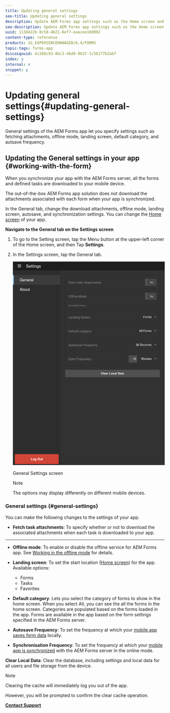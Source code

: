 ```yaml
---
title: Updating general settings
seo-title: Updating general settings
description: Update AEM Forms app settings such as the Home screen and fetch Startpoints and attachments options
seo-description: Update AEM Forms app settings such as the Home screen and fetch Startpoints and attachments options
uuid: 1138422b-8c58-4621-8ef7-eaacee10d092
content-type: reference
products: SG_EXPERIENCEMANAGER/6.4/FORMS
topic-tags: forms-app
discoiquuid: 4c268c93-8bc3-46d8-9b37-1c56177b2abf
index: y
internal: n
snippet: y
---
```


# Updating general settings{#updating-general-settings}

General settings of the AEM Forms app let you specify settings such as fetching attachments, offline mode, landing screen, default category, and autsave frequency.

## Updating the General settings in your app {#working-with-the-form}

When you synchronize your app with the AEM Forms server, all the forms and defined tasks are downloaded to your mobile device.

The out-of-the-box AEM Forms app solution does not download the attachments associated with each form when your app is synchronized.

In the General tab, change the download attachments, offline mode, landing screen, autosave, and synchronization settings. You can change the [Home screen](../../forms/using/home-screen.md) of your app.

**Navigate to the General tab on the Settings screen**

1. To go to the Setting screen, tap the Menu button at the upper-left corner of the Home screen, and then Tap **Settings**.
1. In the Settings screen, tap the General tab.

   <!--
   Comment Type: remark
   Last Modified By:
   Last Modified Date:
   <p>Art Spec: If not leaving art spec, delete only the first of the 2 &lt;draft-comment&gt; elements under &lt;adobefig&gt;.</p>
   -->

   ![General settings in the AEM Forms app](assets/gen-settings-2.png)

   General Settings screen

   >[!NOTE]
   >
   >The options may display differently on different mobile devices.

### General settings {#general-settings}

You can make the following changes to the settings of your app.

* **Fetch task attachments**: To specify whether or not to download the associated attachments when each task is downloaded to your app.

** **

* **Offline mode**: To enable or disable the offline service for AEM Forms app. See [Working in the offline mode](../../forms/using/work-offline-mode.md) for details.

* **Landing screen**: To set the start location ([Home screen](../../forms/using/home-screen.md)) for the app.  
  Available options:

    * Forms
    * Tasks
    * Favorites

* **Default category**: Lets you select the category of forms to show in the home screen. When you select All, you can see the all the forms in the home screen. Categories are populated based on the forms loaded in the app. Forms are available in the app based on the form settings specified in the AEM Forms server.

* **Autosave Frequency**: To set the frequency at which your [mobile app saves form data](../../forms/using/autosave-data-app.md) locally.

* **Synchronisation Frequency**: To set the frequency at which your [mobile app is synchronized](../../forms/using/sync-app.md) with the AEM Forms server in the online mode.

**Clear Local Data**: Clear the database, including settings and local data for all users and file storage from the device.

>[!NOTE]
>
>Clearing the cache will immediately log you out of the app.
>
>However, you will be prompted to confirm the clear cache operation.

[**Contact Support**](https://www.adobe.com/account/sign-in.supportportal.html)

<!--
<related-links>
<a href="../../forms/using/sync-app.md">Synchronizing the app</a>
<a href="../../forms/using/update-general-settings.md">Updating general settings</a>
<a href="../../forms/using/work-offline-mode.md">Working in the offline mode</a>
</related-links>
-->

